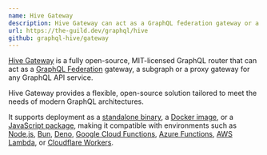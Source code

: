 ```yaml
---
name: Hive Gateway
description: Hive Gateway can act as a GraphQL federation gateway or a proxy for any GraphQL service.
url: https://the-guild.dev/graphql/hive
github: graphql-hive/gateway
---
```


[Hive Gateway](https://the-guild.dev/graphql/hive/docs/gateway) is a fully open-source, MIT-licensed GraphQL router that can act as a [GraphQL Federation](https://the-guild.dev/graphql/hive/federation) gateway, a subgraph or a proxy gateway for any GraphQL API service.

Hive Gateway provides a flexible, open-source solution tailored to meet the needs of modern GraphQL architectures.

It supports deployment as a [standalone binary](https://the-guild.dev/graphql/hive/docs/gateway#starting-the-gateway), a [Docker image](https://the-guild.dev/graphql/hive/docs/gateway/deployment/docker), or a [JavaScript package](https://the-guild.dev/graphql/hive/docs/gateway#installation), making it compatible with environments such as [Node.js](https://the-guild.dev/graphql/hive/docs/gateway/deployment/runtimes/nodejs), [Bun](https://the-guild.dev/graphql/hive/docs/gateway/deployment/runtimes/bun), [Deno](https://the-guild.dev/graphql/hive/docs/gateway/deployment/runtimes/deno), [Google Cloud Functions](https://the-guild.dev/graphql/hive/docs/gateway/deployment/serverless/google-cloud-platform), [Azure Functions](https://the-guild.dev/graphql/hive/docs/gateway/deployment/serverless/azure-functions), [AWS Lambda](https://the-guild.dev/graphql/hive/docs/gateway/deployment/serverless/aws-lambda), or [Cloudflare Workers](https://the-guild.dev/graphql/hive/docs/gateway/deployment/serverless/cloudflare-workers).
